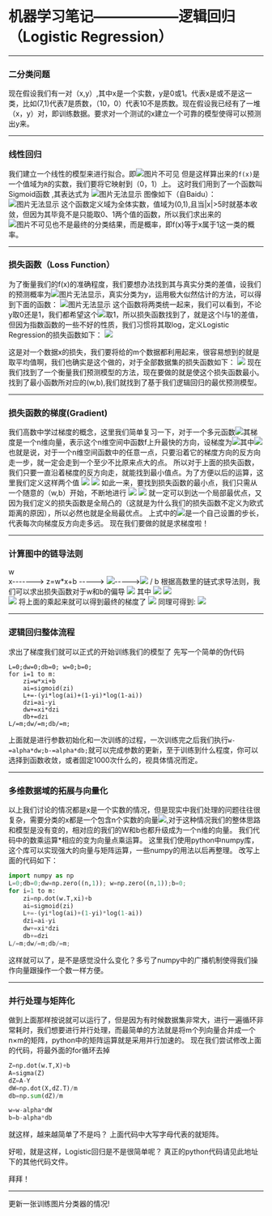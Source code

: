 # 机器学习笔记——————逻辑回归（Logistic Regression）

***
### 二分类问题
现在假设我们有一对（x,y）,其中x是一个实数，y是0或1。代表x是或不是这一类，比如(7,1)代表7是质数，（10，0）代表10不是质数。现在假设我已经有了一堆（x，y）对，即训练数据。要求对一个测试的x建立一个可靠的模型使得可以预测出y来。

***
### 线性回归
我们建立一个线性的模型来进行拟合。即![图片不可见](https://i.imgur.com/PeAnSww.gif) 
但是这样算出来的`f(x)`是一个值域为`R`的实数，我们要将它映射到（0，1）上。
这时我们用到了一个函数叫Sigmoid函数 ,其表达式为
![图片无法显示](https://i.imgur.com/EjiThiK.gif)
图像如下（自Baidu）：
![图片无法显示](https://i.imgur.com/BdEw4Qj.png)
这个函数定义域为全体实数，值域为(0,1),且当|x|>5时就基本收敛，但因为其毕竟不是只能取0、1两个值的函数，所以我们求出来的![图片不可见](https://i.imgur.com/zngtG7p.gif)也不是最终的分类结果，而是概率，即f(x)等于x属于1这一类的概率。

***
### 损失函数（Loss Function）
为了衡量我们的f(x)的准确程度，我们要想办法找到其与真实分类的差值，设我们的预测概率为![图片无法显示](https://i.imgur.com/kUYLgRY.gif)，真实分类为y，运用极大似然估计的方法，可以得到下面的函数：
![图片无法显示](https://i.imgur.com/PDFP5J8.gif)
这个函数将两类统一起来，我们可以看到，不论y取0还是1，我们都希望这个![](https://i.imgur.com/MLVTSYt.gif)取1，所以损失函数找到了，就是这个l与1的差值，但因为指数函数的一些不好的性质，我们习惯将其取log，定义Logistic Regression的损失函数如下：
![](https://i.imgur.com/JixJhzm.gif)

这是对一个数据x的损失，我们要将给的m个数据都利用起来，很容易想到的就是取平均值啊，我们也确实是这个做的，对于全部数据集的损失函数如下：
![](https://i.imgur.com/eAu4NhU.gif)
现在我们找到了一个衡量我们预测模型的方法，现在要做的就是使这个损失函数最小。
找到了最小函数所对应的(w,b),我们就找到了基于我们逻辑回归的最优预测模型。

***
### 损失函数的梯度(Gradient)

我们高数中学过梯度的概念，这里我们简单复习一下，对于一个多元函数![](https://i.imgur.com/bUIqwki.gif)其梯度是一个n维向量，表示这个n维空间中函数f上升最快的方向，设梯度为![](https://i.imgur.com/hehHAXG.gif)其中![](https://i.imgur.com/UMpERYT.gif)
也就是说，对于一个n维空间函数中的任意一点，只要沿着它的梯度方向的反方向走一步，就一定会走到一个至少不比原来点大的点。
所以对于上面的损失函数，我们只要一直沿着梯度的反方向走，就能找到最小值点。为了方便以后的运算，这里我们定义这样两个值
![](https://i.imgur.com/H0GNLhW.gif)
![](https://i.imgur.com/LMb76su.gif)
如此一来，要找到损失函数的最小点，我们只需从一个随意的（w,b）开始，不断地进行
![](https://i.imgur.com/o4sFYqp.gif)
![](https://i.imgur.com/F2pJv4f.gif)
就一定可以到达一个局部最优点，又因为我们定义的损失函数是全局凸的（这就是为什么我们的损失函数不定义为欧式距离的原因），所以必然也就是全局最优点。
上式中的![](https://i.imgur.com/iWmksfz.gif)是一个自己设置的步长，代表每次向梯度反方向走多远。
现在我们要做的就是求梯度啦！

***
### 计算图中的链导法则

w
 \
x-------> z=w*x+b -----> ![](https://i.imgur.com/0k36OL2.gif)----->![](https://i.imgur.com/Bo8iUxj.gif)
 /
b
根据高数里的链式求导法则，我们可以求出损失函数对于w和b的偏导
![](https://i.imgur.com/9O86a6Y.gif)
其中 ![](https://i.imgur.com/gCDyToq.gif)
![](https://i.imgur.com/dh62PRL.gif)         
![](https://i.imgur.com/arv9bMs.gif)
将上面的乘起来就可以得到最终的梯度了
![](https://i.imgur.com/H6YBIem.gif)
同理可得到:
![](https://i.imgur.com/MecLPAU.gif)

***
### 逻辑回归整体流程

求出了梯度我们就可以正式的开始训练我们的模型了
先写一个简单的伪代码
```
L=0;dw=0;db=0; w=0;b=0;
for i=1 to m:
	zi=w*xi+b
    ai=sigmoid(zi)
    L+=-(yi*log(ai)+(1-yi)*log(1-ai))
    dzi=ai-yi
    dw+=xi*dzi
    db+=dzi
L/=m;dw/=m;db/=m;
```
上面就是进行参数初始化和一次训练的过程，一次训练完之后我们执行`w-=alpha*dw;b-=alpha*db;`就可以完成参数的更新，至于训练到什么程度，你可以选择到函数收敛，或者固定1000次什么的，视具体情况而定。

***
### 多维数据域的拓展与向量化

以上我们讨论的情况都是x是一个实数的情况，但是现实中我们处理的问题往往很复杂，需要分类的x都是一个包含n个实数的向量![](https://i.imgur.com/n654sjg.gif),对于这种情况我们的整体思路和模型是没有变的，相对应的我们的W和b也都升级成为一个n维的向量。
我们代码中的数乘运算*相应的变为向量点乘运算。
这里我们使用python中numpy库，这个库可以实现强大的向量与矩阵运算，一些numpy的用法以后再整理。
改写上面的代码如下：
```python
import numpy as np
L=0;db=0;dw=np.zero((n,1)); w=np.zero((n,1));b=0;
for i=1 to m:
	zi=np.dot(w.T,xi)+b
    ai=sigmoid(zi)
    L+=-(yi*log(ai)+(1-yi)*log(1-ai))
    dzi=ai-yi
    dw+=xi*dzi
    db+=dzi
L/=m;dw/=m;db/=m;

```
这样就可以了，是不是感觉没什么变化？多亏了numpy中的广播机制使得我们操作向量跟操作一个数一样方便。

***
### 并行处理与矩阵化

做到上面那样按说就可以运行了，但是因为有时候数据集非常大，进行一遍循环非常耗时，我们想要进行并行处理，而最简单的方法就是将m个列向量合并成一个n×m的矩阵，python中的矩阵运算就是采用并行加速的。
现在我们尝试修改上面的代码，将最外面的for循环去掉
```python
Z=np.dot(w.T,X)+b
A=sigma(Z)
dZ=A-Y
dW=np.dot(X,dZ.T)/m
db=np.sum(dZ)/m

w=w-alpha*dW
b=b-alpha*db
```
就这样，越来越简单了不是吗？
上面代码中大写字母代表的就矩阵。

好啦，就是这样，Logistic回归是不是很简单呢？
真正的python代码请见此地址下的其他代码文件。

拜拜！


***
更新一张训练图片分类器的情况!
[](https://i.imgur.com/YfNu9XU.png)
